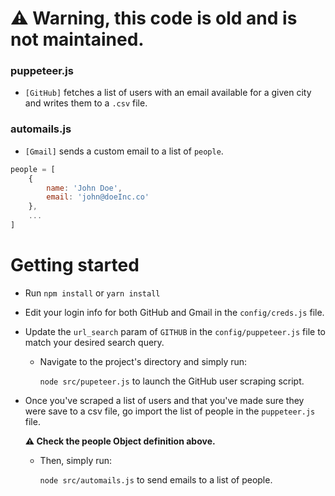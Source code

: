 # ⚠️ Warning, this code is old and is not maintained.
### puppeteer.js
- `[GitHub]` fetches a list of users with an email available for a given city and writes them to a `.csv` file.

### automails.js
- `[Gmail]` sends a custom email to a list of `people`.
```javascript
people = [
    {
        name: 'John Doe',
        email: 'john@doeInc.co'
    },
    ...
]
```

# Getting started
- Run `npm install` or `yarn install`
- Edit your login info for both GitHub and Gmail in the `config/creds.js` file.
- Update the `url_search` param of `GITHUB` in the `config/puppeteer.js` file to match your desired search query.

    - Navigate to the project's directory and simply run:

        `node src/pupeteer.js` to launch the GitHub user scraping script.

- Once you've scraped a list of users and that you've made sure they were save to a csv file, go import the list of people in the `puppeteer.js` file.

    **⚠️ Check the people Object definition above.**

    - Then, simply run:

        `node src/automails.js` to send emails to a list of people.